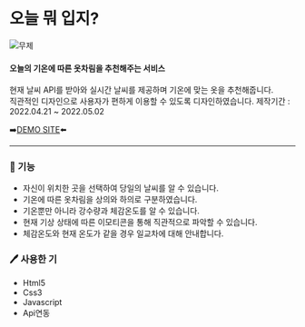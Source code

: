 # 오늘 뭐 입지?

![무제](https://user-images.githubusercontent.com/103023312/166454742-6c151805-e338-4786-b6d1-d2017b2aa757.png)

#### 오늘의 기온에 따른 옷차림을 추천해주는 서비스

현재 날씨 API를 받아와 실시간 날씨를 제공하며 기온에 맞는 옷을 추천해줍니다.<br>
직관적인 디자인으로 사용자가 편하게 이용할 수 있도록 디자인하였습니다.
제작기간 : 2022.04.21 ~ 2022.05.02

➡️[DEMO SITE](https://wwt.netlify.app)⬅️

---

### 🔅 기능
* 자신이 위치한 곳을 선택하여 당일의 날씨를 알 수 있습니다.
* 기온에 따른 옷차림을 상의와 하의로 구분하였습니다.
* 기온뿐만 아니라 강수량과 체감온도를 알 수 있습니다.
* 현재 기상 상태에 따른 이모티콘을 통해 직관적으로 파악할 수 있습니다.
* 체감온도와 현재 온도가 같을 경우 일교차에 대해 안내합니다.

### 🖊 사용한 기
* Html5
* Css3
* Javascript
* Api연동
